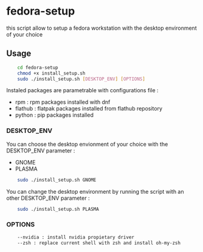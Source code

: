 # fedora-setup

this script allow to setup a fedora workstation with the desktop environment of your choice 

## Usage


```sh  
	cd fedora-setup
	chmod +x install_setup.sh
	sudo ./install_setup.sh [DESKTOP_ENV] [OPTIONS]
```

Instaled packages are parametrable with configurations file : 

- rpm : rpm packages installed with dnf
- flathub : flatpak packages installed from flathub repository
- python : pip packages installed 

### DESKTOP_ENV

You can choose the desktop envionment of your choice with the DESKTOP_ENV parameter : 
- GNOME
- PLASMA

```sh  
	sudo ./install_setup.sh GNOME
```

You can change the desktop environment by running the script with an other DESKTOP_ENV parameter :

```sh  
	sudo ./install_setup.sh PLASMA
```


### OPTIONS


```sh  
	--nvidia : install nvidia propietary driver
	--zsh : replace current shell with zsh and install oh-my-zsh
```


